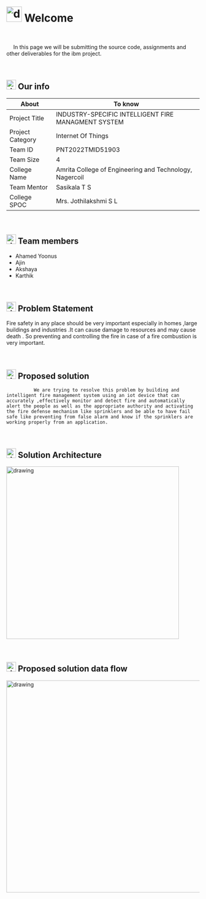 # <img src="https://user-images.githubusercontent.com/99788851/194714225-20b1436e-cc0e-4972-8ab1-1d6cc0abf3f3.png" alt="drawing" width="40"/> Welcome
&emsp;

&emsp; In this page we will be submitting the source code, assignments and other deliverables for the ibm project.


&emsp;

## <img src="https://user-images.githubusercontent.com/99788851/194714826-a05deae0-6d33-449d-a1e8-a126f30e1b4f.png" alt="drawing" width="25"/> Our info

| About | To know |
| --- | --- |
| Project Title | INDUSTRY-SPECIFIC INTELLIGENT FIRE MANAGMENT SYSTEM |
| Project Category |Internet Of Things &emsp; |
| Team ID |PNT2022TMID51903 &emsp; |
| Team Size |4 &emsp; |
| College Name |Amrita College of Engineering and Technology, Nagercoil &emsp; |
| Team Mentor |Sasikala T S|
| College SPOC |Mrs. Jothilakshmi S L |

&emsp;


## <img src="https://user-images.githubusercontent.com/99788851/194715091-fd5a8ed2-641a-44e2-bb77-613e36c4ee00.png" alt="drawing" width="25"/> Team members
- Ahamed Yoonus
- Ajin
- Akshaya
- Karthik

&emsp;
## <img src="https://user-images.githubusercontent.com/99788851/198329274-5cb64881-b5e6-4b0c-ad4a-e901683ff6d6.png" alt="drawing" width="25"/> Problem Statement
Fire safety in any place should be very important especially in homes ,large buildings and industries .It can cause damage to resources and may cause death . So preventing and controlling the fire in case of a fire combustion is very important.

&emsp;

## <img src="https://user-images.githubusercontent.com/99788851/198331452-74f17ef7-026d-4a14-9d6f-ba63df97c39b.png" alt="drawing" width="25"/> Proposed solution
              We are trying to resolve this problem by building and intelligent fire management system using an iot device that can accurately ,effectively monitor and detect fire and automatically alert the people as well as the appropriate authority and activating the fire defense mechanism like sprinklers and be able to have fail safe like preventing from false alarm and know if the sprinklers are working properly from an application.

&emsp;
## <img src="https://user-images.githubusercontent.com/99788851/198332480-ae7efd7c-3e5a-4dc7-bbfc-23ca283aee8d.png" alt="drawing" width="25"/>  Solution Architecture

<img src="https://user-images.githubusercontent.com/99788851/198326369-2e25a732-6112-43d9-aa45-af9953740d98.png" alt="drawing" width="450"/>

&emsp;
## <img src="https://user-images.githubusercontent.com/99788851/198332846-92ee5f2c-197e-4aa4-a50f-cb125f9f44c4.png" alt="drawing" width="25"/>  Proposed solution data flow
<img src="https://user-images.githubusercontent.com/99788851/198326973-afffde46-53c2-4e0c-9390-b8a3bd49b539.jpeg" alt="drawing" width="553"/>







